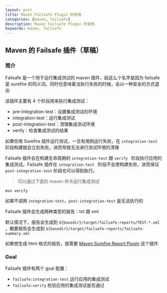 ```yaml
---
layout: post  
title: Maven Failsafe Plugin 的使用  
categories: [maven, failsafe]  
description: Maven Failsafe Plugin 的使用  
keywords: maven, failsafe  
---
```


## Maven 的 Failsafe 插件（草稿）

### 简介

Failsafe 是一个用于运行集成测试的 maven 插件，起这么个名字是因为 failsafe 是 surefire 的同义词，同时也意味着当执行失败的时候，会以一种安全的方式退出

该插件主要有 4 个阶段用来执行集成测试：

  - pre-integration-test：设置集成测试的环境
  - integration-test：运行集成测试
  - post-integration-test：清理集成测试环境
  - verify：检查集成测试的结果

如果你用 Surefire 插件运行测试，一旦有用例运行失败，在 `integration-test ` 阶段构建就会立刻失败，进而导致无法进行测试环境的清理

Failsafe 插件会在构建生命周期的 `integration-test` 跟 `verify `  阶段执行应用的集成测试。Failsafe 插件在 `integration-test ` 阶段不会使构建失败，进而保证 `post-integration-test` 阶段也可以得到执行。

> 可以通过下面的 maven 命令运行集成测试

```shell
mvn verify
```

如果不调用 `integration-test`，`post-integration-test` 是无法执行的

Failsafe 插件会生成两种类型的报告：txt 跟 xml

默认情况下，报告会生成到 `${basedir}/target/failsafe-reports/TEST-*.xml` ，概要报告会生成到 `${basedir}/target/failsafe-reports/failsafe-summary.xml`

如果想生成 html 格式的报告，就需要 [Maven Surefire Report Plugin](http://maven.apache.org/surefire/maven-surefire-report-plugin/) 这个插件

### Goal

Failsafe 插件有两个 goal 配置：

  - `failsafe:integration-test` 运行应用的集成测试
  - `failsafe:verify` 检验应用的集成测试是否通过

